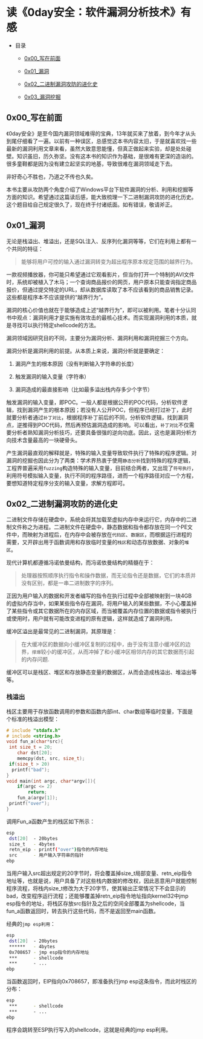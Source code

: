 # 读《0day安全：软件漏洞分析技术》有感



* 目录

  * [0x00_写在前面](#0x00_写在前面)

  * [0x01_漏洞](#0x01_漏洞)

  * [0x02_二进制漏洞攻防的进化史](#0x02_二进制漏洞攻防的进化史)

  * [0x03_漏洞挖掘](0x03_漏洞挖掘)

## 0x00_写在前面

《0day安全》是至今国内漏洞领域难得的宝典，13年就买来了放着，到今年才从头到尾仔细看了一遍。以前有一种误区，总感觉这本书内容太旧，于是就喜欢找一些最新的漏洞利用文章来看，虽然大致意思能懂，但真正做起来实验，却是处处碰壁。知识虽旧，历久弥坚。没有这本书的知识作为基础，是很难有更深的造诣的。很多童鞋都是因为没有建立起坚实的地基，导致很难在漏洞领域走下去。

非好奇心不胜也，乃道之不传也久矣。

本书主要从攻防两个角度介绍了Windows平台下软件漏洞的分析、利用和挖掘等方面的知识。希望通过这篇读后感，能大致梳理一下二进制漏洞攻防的进化历史。这个题目给自己规定很久了，现在终于付诸纸面。如有错误，敬请斧正。

## 0x01_漏洞

无论是栈溢出、堆溢出，还是SQL注入、反序列化漏洞等等，它们在利用上都有一个共同的特征：

> 能够将用户可控的输入通过漏洞转变为超出程序原本规定范围的越界行为。

一款视频播放器，你可能只希望通过它观看影片，但当你打开一个特制的AVI文件时，系统却被植入了木马；一个查询商品报价的网页，用户原本只能查询指定商品报价，但通过提交特定的URL，却从数据库读取了本不应该看到的商品销售记录。这些都是程序本不应该提供的“越界行为”。

漏洞的核心价值也就在于能够造成上述“越界行为”，即可以被利用。笔者十分认同书中观点：漏洞利用才是实施有效攻击的最核心技术。而实现漏洞利用的本质，就是寻找可以执行特定shellcode的方法。

漏洞领域因研究目的不同，主要分为漏洞分析、漏洞利用和漏洞挖掘三个方向。

漏洞分析是漏洞利用的前提。从本质上来说，漏洞分析就是要确定：

1. 漏洞产生的根本原因（没有判断输入字符串的长度）

2. 触发漏洞的输入变量（字符串）

3. 漏洞造成的最直接影响（比如最多溢出栈内存多少个字节）

触发漏洞的输入变量，即POC。一般人都是根据公开的POC代码，分析软件逻辑，找到漏洞产生的根本原因；若没有人公开POC，但程序已经打过补丁，此时就要分析者通过`补丁对比`，根据程序补丁前后的不同，分析软件逻辑，找到漏洞点，逆推得到POC代码，然后再预估漏洞造成的影响。可以看出，`补丁对比`不仅需要分析者熟知漏洞分析技巧，还要具备很强的逆向功底。因此，这也是漏洞分析方向技术含量最高的一块硬骨头。

产生漏洞最直观的解释就是，特殊的输入变量导致软件执行了特殊的程序逻辑。对漏洞的挖掘也因此分为了两类：学术界热衷于使用`静态分析`找到特殊的程序逻辑，工程界普遍采用`fuzzing`构造特殊的输入变量，目前结合两者，又出现了`符号执行`，利用符号模拟输入变量，执行不同的程序路径，进而一个程序路径对应一个方程，要想知道特定程序分支的输入变量，求解方程即可。

## 0x02_二进制漏洞攻防的进化史

二进制文件存储在硬盘中，系统会将其加载至虚拟内存中来运行它，内存中的二进制文件称之为进程。二进制文件在硬盘中，静态数据和指令都存放在同一个PE文件中，而映射为进程后，在内存中会被存放在`代码区`、`数据区`，而根据运行进程的需要，又开辟出用于函数调用和存放临时变量的`栈区`和动态存放数据、对象的`堆区`。

现代计算机都遵循冯诺依曼结构，而冯诺依曼结构的精髓在于：

> 处理器按照顺序执行指令和操作数据，而无论指令还是数据，它们的本质并没有区别，都是一串二进制数字的序列。

正因为用户输入的数据和开发者编写的指令在执行过程中全部被映射到一块4GB的虚拟内存当中，如果某些指令存在漏洞，将用户输入的某些数据，不小心覆盖掉了某些指令或其它数据所在的内存区域，而当被覆盖内存位置的数据或指令被执行或使用时，用户就有可能改变进程的原有逻辑，这样就造成了漏洞利用。

缓冲区溢出是最常见的二进制漏洞，其原理是：

> 在大缓冲区的数据向小缓冲区复制的过程中，由于没有注意小缓冲区的边界，`撑爆`较小的缓冲区，从而冲掉了和小缓冲区相邻内存的其它数据而引起的内存问题.

缓冲区可以是栈区、堆区和存放静态变量的数据区，从而会造成栈溢出、堆溢出等等。

### 栈溢出

栈区主要用于存放函数调用的参数和函数内部int、char数组等临时变量，下面是个标准的栈溢出模型：

```c
# include "stdafx.h"
# include <string.h>
void fun_a(char*src){
 int size_t = 20;
	char dst[20];
	memcpy(dst, src, size_t);
 if(size_t > 20)
  printf("bad");
}
void main(int argc, char*argv[]){
	if(argc <= 2)
		return;
	fun_a(argv[1]);
 printf("over");
}
```

调用Fun_a函数产生的栈区如下所示：

```bash
esp
 dst[20]  - 20bytes
 size_t   - 4bytes
 retn_eip - printf("over")指令的内存地址
 src      - 用户输入字符串的指针
ebp
```

当用户输入src超出规定的20字节时，将会覆盖掉size_t局部变量、retn_eip指令地址等，也就是说，用户具备了对这些栈内数据的修改权，因此恶意用户就能控制程序流程，将栈内size_t修改为大于20字节，使其输出正常情况下不会显示的bad，改变程序运行流程；还能够覆盖掉retn_eip指令地址指向kernel32中jmp esp指令的地址，将栈区存放src指针及之后的空间全部覆盖为shellcode，当fun_a函数返回时，转去执行这些代码，而不是返回至main函数。

经典的`jmp esp利用`：

```bash
esp
 dst[20]  - 20bytes
 ******   - 4bytes
 0x708657 - jmp esp指令的内存地址
 ***      - shellcode
 ***      - ...
ebp
```

当函数返回时，EIP指向0x708657，即准备执行jmp esp这条指令，而此时栈区的分布：

```bash
esp
 ***      - shellcode
 ***      - ...
ebp
```

程序会跳转至ESP执行写入的shellcode，这就是经典的jmp esp利用。
